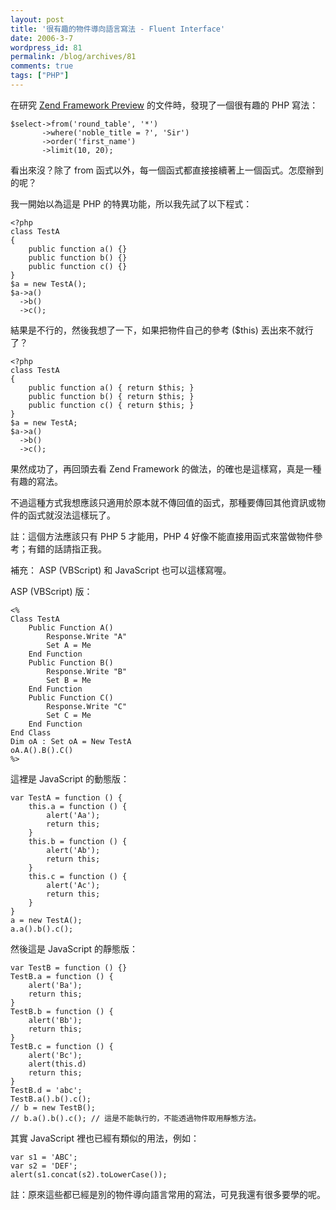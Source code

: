 ```yaml
---
layout: post
title: '很有趣的物件導向語言寫法 - Fluent Interface'
date: 2006-3-7
wordpress_id: 81
permalink: /blog/archives/81
comments: true
tags: ["PHP"]
---
```


在研究 [Zend Framework Preview](http://framework.zend.com/) 的文件時，發現了一個很有趣的 PHP 寫法：

```
$select->from('round_table', '*')
       ->where('noble_title = ?', 'Sir')
       ->order('first_name')
       ->limit(10, 20);

```

看出來沒？除了 from 函式以外，每一個函式都直接接續著上一個函式。怎麼辦到的呢？

<!--more-->

我一開始以為這是 PHP 的特異功能，所以我先試了以下程式：

```
<?php
class TestA
{
    public function a() {}
    public function b() {}
    public function c() {}
}
$a = new TestA();
$a->a()
  ->b()
  ->c();

```

結果是不行的，然後我想了一下，如果把物件自己的參考 ($this) 丟出來不就行了？

```
<?php
class TestA
{
    public function a() { return $this; }
    public function b() { return $this; }
    public function c() { return $this; }
}
$a = new TestA;
$a->a()
  ->b()
  ->c();

```

果然成功了，再回頭去看 Zend Framework 的做法，的確也是這樣寫，真是一種有趣的寫法。

不過這種方式我想應該只適用於原本就不傳回值的函式，那種要傳回其他資訊或物件的函式就沒法這樣玩了。

註：這個方法應該只有 PHP 5 才能用，PHP 4 好像不能直接用函式來當做物件參考；有錯的話請指正我。

補充： ASP (VBScript) 和 JavaScript 也可以這樣寫喔。

 ASP (VBScript) 版：

```
<%
Class TestA
    Public Function A()
        Response.Write "A"
        Set A = Me
    End Function
    Public Function B()
        Response.Write "B"
        Set B = Me
    End Function
    Public Function C()
        Response.Write "C"
        Set C = Me
    End Function
End Class
Dim oA : Set oA = New TestA
oA.A().B().C()
%>

```

這裡是 JavaScript 的動態版：

```
var TestA = function () {
    this.a = function () {
        alert('Aa');
        return this;
    }
    this.b = function () {
        alert('Ab');
        return this;
    }
    this.c = function () {
        alert('Ac');
        return this;
    }
}
a = new TestA();
a.a().b().c();

```

然後這是 JavaScript 的靜態版：

```
var TestB = function () {}
TestB.a = function () {
    alert('Ba');
    return this;
}
TestB.b = function () {
    alert('Bb');
    return this;
}
TestB.c = function () {
    alert('Bc');
    alert(this.d)
    return this;
}
TestB.d = 'abc';
TestB.a().b().c();
// b = new TestB();
// b.a().b().c(); // 這是不能執行的，不能透過物件取用靜態方法。

```

其實 JavaScript 裡也已經有類似的用法，例如：

```
var s1 = 'ABC';
var s2 = 'DEF';
alert(s1.concat(s2).toLowerCase());

```

註：原來這些都已經是別的物件導向語言常用的寫法，可見我還有很多要學的呢。
